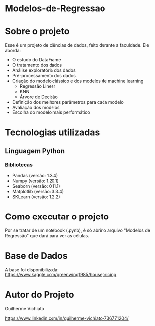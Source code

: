 # Modelos-de-Regressao

# Sobre o projeto

Esse é um projeto de ciências de dados, feito durante a faculdade. Ele aborda:
- O estudo do DataFrame
- O tratamento dos dados
- Análise exploratória dos dados 
- Pré-processamento dos dados
- Criação do modelo clássico e dos modelos de machine learning
  - Regressão Linear
  - KNN 
  - Árvore de Decisão
- Definição dos melhores parâmetros para cada modelo 
- Avaliação dos modelos
- Escolha do modelo mais performático

# Tecnologias utilizadas
## Linguagem Python
### Bibliotecas
- Pandas (versão: 1.3.4)
- Numpy (versão: 1.20.1)
- Seaborn (versão: 0.11.1)
- Matplotlib (versão: 3.3.4)
- SKLearn (versão: 1.2.2)

# Como executar o projeto

Por se tratar de um notebook (.pynb), é só abrir o arquivo "Modelos de Regressão" que dará para ver as células.

# Base de Dados

A base foi disponibilizada: https://www.kaggle.com/greenwing1985/housepricing

# Autor do Projeto

Guilherme Vichiato

https://www.linkedin.com/in/guilherme-vichiato-736771204/
